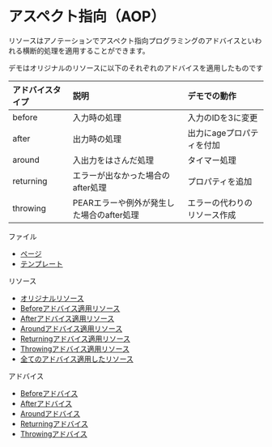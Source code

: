 # アスペクト指向（AOP）

リソースはアノテーションでアスペクト指向プログラミングのアドバイスといわれる横断的処理を適用することができます。

デモはオリジナルのリソースに以下のそれぞれのアドバイスを適用したものです

| アドバイスタイプ | 説明 | デモでの動作 |
|:-------------|:-------|:-----------| 
| before | 入力時の処理 | 入力のIDを3に変更 | 
| after | 出力時の処理 | 出力にageプロパティを付加 |
| around | 入出力をはさんだ処理 | タイマー処理 | 
| returning | エラーが出なかった場合のafter処理 | プロパティを追加 | 
| throwing | PEARエラーや例外が発生した場合のafter処理 | エラーの代わりのリソース作成 |

ファイル
 * [ページ](/htdocs/test/aop.php)
 * [テンプレート](/App/views/pages/test/aop.tpl)
 
リソース
 * [オリジナルリソース](/App/Ro/Test/Aop.php)
 * [Beforeアドバイス適用リソース](/App/Ro/Test/Aop/Before.php)
 * [Afterアドバイス適用リソース](/App/Ro/Test/Aop/After.php)
 * [Aroundアドバイス適用リソース](/App/Ro/Test/Aop/Around.php)
 * [Returningアドバイス適用リソース](/App/Ro/Test/Aop/Returning.php)
 * [Throwingアドバイス適用リソース](/App/Ro/Test/Aop/Throwing.php)
 * [全てのアドバイス適用したリソース](/App/Ro/Test/Aop/All.php)
 
アドバイス
 * [Beforeアドバイス](/App/Aspect/Test/Before.php)
 * [Afterアドバイス](/App/Aspect/Test/After.php)
 * [Aroundアドバイス](/App/Aspect/Test/Around.php)
 * [Returningアドバイス](/App/Aspect/Test/Returning.php)
 * [Throwingアドバイス](/App/Aspect/Test/Throwing.php)

